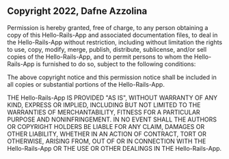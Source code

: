 ## Copyright 2022, Dafne Azzolina

Permission is hereby granted, free of charge, to any person obtaining a copy of this Hello-Rails-App and associated documentation files, to deal in the Hello-Rails-App without restriction, including without limitation the rights to use, copy, modify, merge, publish, distribute, sublicense, and/or sell copies of the Hello-Rails-App, and to permit persons to whom the Hello-Rails-App is furnished to do so, subject to the following conditions:

The above copyright notice and this permission notice shall be included in all copies or substantial portions of the Hello-Rails-App.

THE Hello-Rails-App IS PROVIDED "AS IS", WITHOUT WARRANTY OF ANY KIND, EXPRESS OR IMPLIED, INCLUDING BUT NOT LIMITED TO THE WARRANTIES OF MERCHANTABILITY, FITNESS FOR A PARTICULAR PURPOSE AND NONINFRINGEMENT. IN NO EVENT SHALL THE AUTHORS OR COPYRIGHT HOLDERS BE LIABLE FOR ANY CLAIM, DAMAGES OR OTHER LIABILITY, WHETHER IN AN ACTION OF CONTRACT, TORT OR OTHERWISE, ARISING FROM, OUT OF OR IN CONNECTION WITH THE Hello-Rails-App OR THE USE OR OTHER DEALINGS IN THE Hello-Rails-App.
